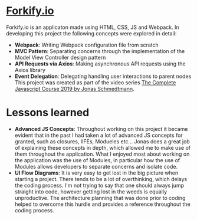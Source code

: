 # [Forkify.io](https://rawcdn.githack.com/tomzacchia/forkify/d134aa1519d22cef9d905b74fa0dcd2d5f244d7f/dist/index.html#46956)
Forkify.io is an applicaton made using HTML, CSS, JS and Webpack. In developing this project the following concepts were explored in detail:
- **Webpack**: Writing Webpack configuration file from scratch
- **MVC Pattern**: Separating concerns through the implementation of the Model View Controller design pattern
- **API Requests via Axios**: Making asynchronous API requests using the Axios library
- **Event Delegation**: Delegating handling user interactions to parent nodes
This project was created as part of the video series 
[The Complete Javascript Course 2019 by Jonas Schmedtmann](https://www.udemy.com/course/the-complete-javascript-course/).

# Lessons learned
- **Advanced JS Concepts**:  Throughout working on this project it became evident that in the past I had taken a lot of advanced JS concepts for granted, such as closures, IIFEs, Modueles etc... Jonas does a great job of explaining these concepts in depth, which allowed me to make use of them throughout the application. What I enjoyed most about working on the application was the use of Modules, in particular how the use of Modules allows developers to separate concerns and isolate code.
- **UI Flow Diagrams**: It is very easy to get lost in the big picture when starting a project. There tends to be a lot of overthinking, which delays the coding process. I'm not trying to say that one should always jump straight into code, however getting lost in the weeds is equally unproductive. The architecture planning that was done prior to coding helped to overcome this hurdle and provides a reference throughout the coding process.
